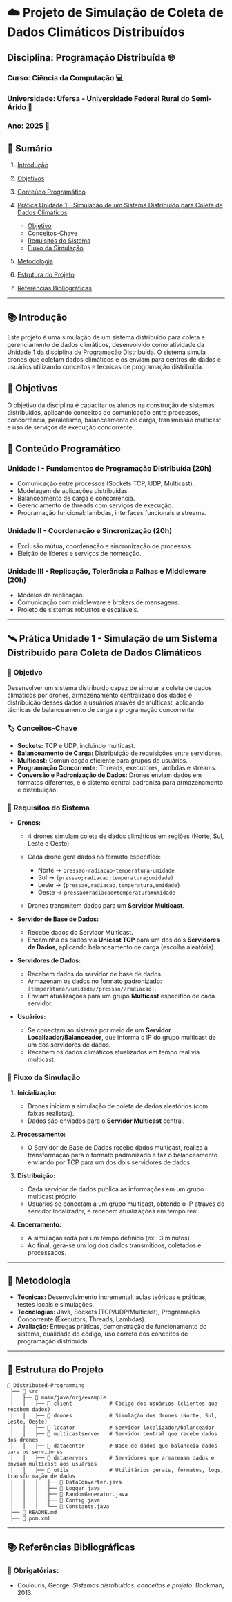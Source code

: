 # ☁️ Projeto de Simulação de Coleta de Dados Climáticos Distribuídos

## Disciplina: Programação Distribuída 🌐

### Curso: Ciência da Computação 💻

### Universidade: Ufersa - Universidade Federal Rural do Semi-Árido 🌱

### Ano: 2025 📅

## 📖 Sumário

1. [Introdução](#introducao)
2. [Objetivos](#objetivos)
3. [Conteúdo Programático](#conteudo-programatico)
4. [Prática Unidade 1 - Simulação de um Sistema Distribuído para Coleta de Dados Climáticos](#pratica-unidade-1)

   * [Objetivo](#objetivo)
   * [Conceitos-Chave](#conceitos-chave)
   * [Requisitos do Sistema](#requisitos-do-sistema)
   * [Fluxo da Simulação](#fluxo-da-simulacao)
5. [Metodologia](#metodologia)
6. [Estrutura do Projeto](#estrutura-do-projeto)
7. [Referências Bibliográficas](#referencias-bibliograficas)

---

## 📚 Introdução <a id="introducao"></a>

Este projeto é uma simulação de um sistema distribuído para coleta e gerenciamento de dados climáticos, desenvolvido como atividade da Unidade 1 da disciplina de Programação Distribuída. O sistema simula drones que coletam dados climáticos e os enviam para centros de dados e usuários utilizando conceitos e técnicas de programação distribuída.

## 🎯 Objetivos <a id="objetivos"></a>

O objetivo da disciplina é capacitar os alunos na construção de sistemas distribuídos, aplicando conceitos de comunicação entre processos, concorrência, paralelismo, balanceamento de carga, transmissão multicast e uso de serviços de execução concorrente.

## 📌 Conteúdo Programático <a id="conteudo-programatico"></a>

### Unidade I - Fundamentos de Programação Distribuída (20h)

* Comunicação entre processos (Sockets TCP, UDP, Multicast).
* Modelagem de aplicações distribuídas.
* Balanceamento de carga e concorrência.
* Gerenciamento de threads com serviços de execução.
* Programação funcional: lambdas, interfaces funcionais e streams.

### Unidade II - Coordenação e Sincronização (20h)

* Exclusão mútua, coordenação e sincronização de processos.
* Eleição de líderes e serviços de nomeação.

### Unidade III - Replicação, Tolerância a Falhas e Middleware (20h)

* Modelos de replicação.
* Comunicação com middleware e brokers de mensagens.
* Projeto de sistemas robustos e escaláveis.

---

## 🛰️ Prática Unidade 1 - Simulação de um Sistema Distribuído para Coleta de Dados Climáticos <a id="pratica-unidade-1"></a>

### 🎯 Objetivo <a id="objetivo"></a>

Desenvolver um sistema distribuído capaz de simular a coleta de dados climáticos por drones, armazenamento centralizado dos dados e distribuição desses dados a usuários através de multicast, aplicando técnicas de balanceamento de carga e programação concorrente.

### 🏷️ Conceitos-Chave <a id="conceitos-chave"></a>

* **Sockets:** TCP e UDP, incluindo multicast.
* **Balanceamento de Carga:** Distribuição de requisições entre servidores.
* **Multicast:** Comunicação eficiente para grupos de usuários.
* **Programação Concorrente:** Threads, executores, lambdas e streams.
* **Conversão e Padronização de Dados:** Drones enviam dados em formatos diferentes, e o sistema central padroniza para armazenamento e distribuição.

### 📜 Requisitos do Sistema <a id="requisitos-do-sistema"></a>

* **Drones:**

  * 4 drones simulam coleta de dados climáticos em regiões (Norte, Sul, Leste e Oeste).
  * Cada drone gera dados no formato específico:

    * Norte → `pressao-radiacao-temperatura-umidade`
    * Sul → `(pressao;radiacao;temperatura;umidade)`
    * Leste → `{pressao,radiacao,temperatura,umidade}`
    * Oeste → `pressao#radiacao#temperatura#umidade`
  * Drones transmitem dados para um **Servidor Multicast**.

* **Servidor de Base de Dados:**

  * Recebe dados do Servidor Multicast.
  * Encaminha os dados via **Unicast TCP** para um dos dois **Servidores de Dados**, aplicando balanceamento de carga (escolha aleatória).

* **Servidores de Dados:**

  * Recebem dados do servidor de base de dados.
  * Armazenam os dados no formato padronizado: `[temperatura//umidade//pressao//radiacao]`.
  * Enviam atualizações para um grupo **Multicast** específico de cada servidor.

* **Usuários:**

  * Se conectam ao sistema por meio de um **Servidor Localizador/Balanceador**, que informa o IP do grupo multicast de um dos servidores de dados.
  * Recebem os dados climáticos atualizados em tempo real via multicast.

### 🔄 Fluxo da Simulação <a id="fluxo-da-simulacao"></a>

1. **Inicialização:**

   * Drones iniciam a simulação de coleta de dados aleatórios (com faixas realistas).
   * Dados são enviados para o **Servidor Multicast** central.

2. **Processamento:**

   * O Servidor de Base de Dados recebe dados multicast, realiza a transformação para o formato padronizado e faz o balanceamento enviando por TCP para um dos dois servidores de dados.

3. **Distribuição:**

   * Cada servidor de dados publica as informações em um grupo multicast próprio.
   * Usuários se conectam a um grupo multicast, obtendo o IP através do servidor localizador, e recebem atualizações em tempo real.

4. **Encerramento:**

   * A simulação roda por um tempo definido (ex.: 3 minutos).
   * Ao final, gera-se um log dos dados transmitidos, coletados e processados.

---

## 🏫 Metodologia <a id="metodologia"></a>

* **Técnicas:** Desenvolvimento incremental, aulas teóricas e práticas, testes locais e simulações.
* **Tecnologias:** Java, Sockets (TCP/UDP/Multicast), Programação Concorrente (Executors, Threads, Lambdas).
* **Avaliação:** Entregas práticas, demonstração de funcionamento do sistema, qualidade do código, uso correto dos conceitos de programação distribuída.

---

## 📂 Estrutura do Projeto <a id="estrutura-do-projeto"></a>

```
📁 Distributed-Programming
 ├── 📁 src
 │   ├── 📁 main/java/org/example
 │   │   ├── 📁 client            # Código dos usuários (clientes que recebem dados)
 │   │   ├── 📁 drones            # Simulação dos drones (Norte, Sul, Leste, Oeste)
 │   │   ├── 📁 locator           # Servidor localizador/balanceador
 │   │   ├── 📁 multicastserver   # Servidor central que recebe dados dos drones
 │   │   ├── 📁 datacenter        # Base de dados que balanceia dados para os servidores
 │   │   ├── 📁 dataservers       # Servidores que armazenam dados e enviam multicast aos usuários
 │   │   ├── 📁 utils             # Utilitários gerais, formatos, logs, transformação de dados
 │   │   │   ├── 📄 DataConverter.java
 │   │   │   ├── 📄 Logger.java
 │   │   │   ├── 📄 RandomGenerator.java
 │   │   │   ├── 📄 Config.java
 │   │   │   └── 📄 Constants.java
 ├── 📄 README.md
 ├── 📄 pom.xml
```

---

## 📚 Referências Bibliográficas <a id="referencias-bibliograficas"></a>

### 📖 Obrigatórias:

* Coulouris, George. *Sistemas distribuídos: conceitos e projeto*. Bookman, 2013.
